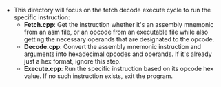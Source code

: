 - This directory will focus on the fetch decode execute cycle to run the specific instruction:
    - **Fetch.cpp**: 
        Get the instruction whether it's an assembly mnemonic from an asm file, or an opcode from an executable file while also getting the necessary operands that are designated to the opcode.
    - **Decode.cpp**:
        Convert the assembly mnemonic instruction and arguments into hexadecimal opcodes and operands. If it's already just a hex format, ignore this step.
    - **Execute.cpp**:
        Run the specific instruction based on its opcode hex value. If no such instruction exists, exit the program.